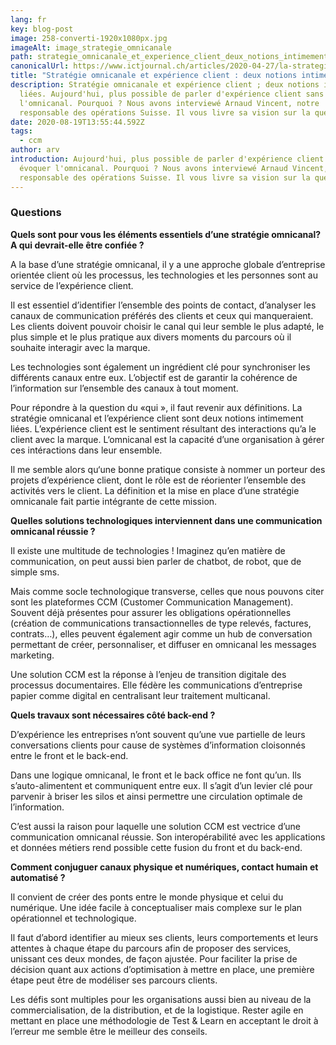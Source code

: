 ```yaml
---
lang: fr
key: blog-post
image: 258-converti-1920x1080px.jpg
imageAlt: image_strategie_omnicanale
path: strategie_omnicanale_et_experience_client_deux_notions_intimement_liees
canonicalUrl: https://www.ictjournal.ch/articles/2020-04-27/la-strategie-omnicanal-et-lexperience-client-sont-deux-notions-intimement-liees
title: "Stratégie omnicanale et expérience client : deux notions intimement liées"
description: Stratégie omnicanale et expérience client ; deux notions intimement
  liées. Aujourd'hui, plus possible de parler d'expérience client sans évoquer
  l'omnicanal. Pourquoi ? Nous avons interviewé Arnaud Vincent, notre
  responsable des opérations Suisse. Il vous livre sa vision sur la question.
date: 2020-08-19T13:55:44.592Z
tags:
  - ccm
author: arv
introduction: Aujourd'hui, plus possible de parler d'expérience client sans
  évoquer l'omnicanal. Pourquoi ? Nous avons interviewé Arnaud Vincent, notre
  responsable des opérations Suisse. Il vous livre sa vision sur la question.
---
```


### Questions

**Quels sont pour vous les éléments essentiels d’une stratégie omnicanal? A qui devrait-elle être confiée ?**

A la base d’une stratégie omnicanal, il y a une approche globale d’entreprise orientée client où les processus, les technologies et les personnes sont au service de l’expérience client.

Il est essentiel d’identifier l’ensemble des points de contact, d’analyser les canaux de communication préférés des clients et ceux qui manqueraient. Les clients doivent pouvoir choisir le canal qui leur semble le plus adapté, le plus simple et le plus pratique aux divers moments du parcours où il souhaite interagir avec la marque.

Les technologies sont également un ingrédient clé pour synchroniser les différents canaux entre eux. L’objectif est de garantir la cohérence de l’information sur l’ensemble des canaux à tout moment.

Pour répondre à la question du «qui », il faut revenir aux définitions. La stratégie omnicanal et l’expérience client sont deux notions intimement liées. L’expérience client est le sentiment résultant des interactions qu’a le client avec la marque. L‘omnicanal est la capacité d’une organisation à gérer ces intéractions dans leur ensemble.

Il me semble alors qu‘une bonne pratique consiste à nommer un porteur des projets d’expérience client, dont le rôle est de réorienter l’ensemble des activités vers le client. La définition et la mise en place d’une stratégie omnicanale fait partie intégrante de cette mission.

**Quelles solutions technologiques interviennent dans une communication omnicanal réussie ?**

Il existe une multitude de technologies ! Imaginez qu’en matière de communication, on peut aussi bien parler de chatbot, de robot, que de simple sms.

Mais comme socle technologique transverse, celles que nous pouvons citer sont les plateformes CCM (Customer Communication Management). Souvent déjà présentes pour assurer les obligations opérationnelles (création de communications transactionnelles de type relevés, factures, contrats…), elles peuvent également agir comme un hub de conversation permettant de créer, personnaliser, et diffuser en omnicanal les messages marketing.

Une solution CCM est la réponse à l’enjeu de transition digitale des processus documentaires. Elle fédère les communications d’entreprise papier comme digital en centralisant leur traitement multicanal.

**Quels travaux sont nécessaires côté back-end ?**

D’expérience les entreprises n’ont souvent qu’une vue partielle de leurs conversations clients pour cause de systèmes d’information cloisonnés entre le front et le back-end.

Dans une logique omnicanal, le front et le back office ne font qu’un. Ils s’auto-alimentent et communiquent entre eux. Il s’agit d’un levier clé pour parvenir à briser les silos et ainsi permettre une circulation optimale de l’information.

C’est aussi la raison pour laquelle une solution CCM est vectrice d’une communication omnicanal réussie. Son interopérabilité avec les applications et données métiers rend possible cette fusion du front et du back-end.

**Comment conjuguer canaux physique et numériques, contact humain et automatisé ?**

Il convient de créer des ponts entre le monde physique et celui du numérique. Une idée facile à conceptualiser mais complexe sur le plan opérationnel et technologique.

Il faut d’abord identifier au mieux ses clients, leurs comportements et leurs attentes à chaque étape du parcours afin de proposer des services, unissant ces deux mondes, de façon ajustée. Pour faciliter la prise de décision quant aux actions d’optimisation à mettre en place, une première étape peut être de modéliser ses parcours clients.

Les défis sont multiples pour les organisations aussi bien au niveau de la commercialisation, de la distribution, et de la logistique. Rester agile en mettant en place une méthodologie de Test & Learn en acceptant le droit à l’erreur me semble être le meilleur des conseils.

<!--EndFragment-->
